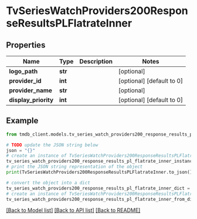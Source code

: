 # TvSeriesWatchProviders200ResponseResultsPLFlatrateInner


## Properties

Name | Type | Description | Notes
------------ | ------------- | ------------- | -------------
**logo_path** | **str** |  | [optional] 
**provider_id** | **int** |  | [optional] [default to 0]
**provider_name** | **str** |  | [optional] 
**display_priority** | **int** |  | [optional] [default to 0]

## Example

```python
from tmdb_client.models.tv_series_watch_providers200_response_results_pl_flatrate_inner import TvSeriesWatchProviders200ResponseResultsPLFlatrateInner

# TODO update the JSON string below
json = "{}"
# create an instance of TvSeriesWatchProviders200ResponseResultsPLFlatrateInner from a JSON string
tv_series_watch_providers200_response_results_pl_flatrate_inner_instance = TvSeriesWatchProviders200ResponseResultsPLFlatrateInner.from_json(json)
# print the JSON string representation of the object
print(TvSeriesWatchProviders200ResponseResultsPLFlatrateInner.to_json())

# convert the object into a dict
tv_series_watch_providers200_response_results_pl_flatrate_inner_dict = tv_series_watch_providers200_response_results_pl_flatrate_inner_instance.to_dict()
# create an instance of TvSeriesWatchProviders200ResponseResultsPLFlatrateInner from a dict
tv_series_watch_providers200_response_results_pl_flatrate_inner_from_dict = TvSeriesWatchProviders200ResponseResultsPLFlatrateInner.from_dict(tv_series_watch_providers200_response_results_pl_flatrate_inner_dict)
```
[[Back to Model list]](../README.md#documentation-for-models) [[Back to API list]](../README.md#documentation-for-api-endpoints) [[Back to README]](../README.md)


